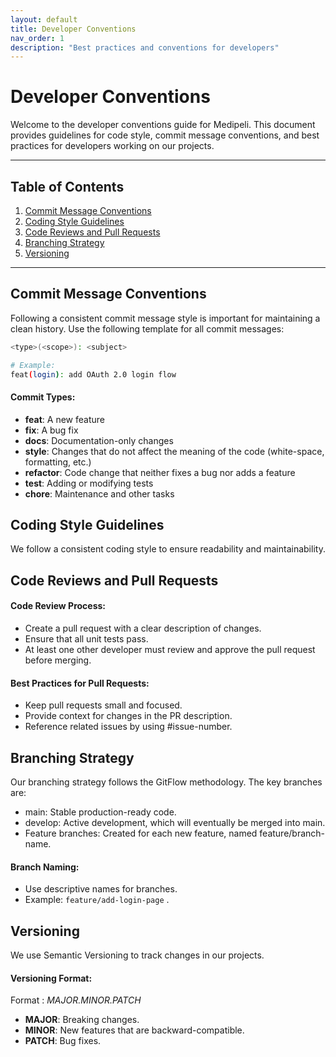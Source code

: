 ```yaml
---
layout: default
title: Developer Conventions
nav_order: 1
description: "Best practices and conventions for developers"
---
```


# Developer Conventions

Welcome to the developer conventions guide for Medipeli. This document provides guidelines for code style, commit message conventions, and best practices for developers working on our projects.

---

## Table of Contents
1. [Commit Message Conventions](#commit-message-conventions)
2. [Coding Style Guidelines](#coding-style-guidelines)
3. [Code Reviews and Pull Requests](#code-reviews-and-pull-requests)
4. [Branching Strategy](#branching-strategy)
5. [Versioning](#versioning)

---

## Commit Message Conventions

Following a consistent commit message style is important for maintaining a clean history. Use the following template for all commit messages:

```bash
<type>(<scope>): <subject>

# Example:
feat(login): add OAuth 2.0 login flow
```

#### Commit Types:
- **feat**: A new feature
- **fix**: A bug fix
- **docs**: Documentation-only changes
- **style**: Changes that do not affect the meaning of the code (white-space, formatting, etc.)
- **refactor**: Code change that neither fixes a bug nor adds a feature
- **test**: Adding or modifying tests
- **chore**: Maintenance and other tasks

## Coding Style Guidelines
We follow a consistent coding style to ensure readability and maintainability. 


## Code Reviews and Pull Requests
####  Code Review Process:
- Create a pull request with a clear description of changes.
- Ensure that all unit tests pass.
- At least one other developer must review and approve the pull request before merging.

#### Best Practices for Pull Requests:
- Keep pull requests small and focused.
- Provide context for changes in the PR description.
- Reference related issues by using #issue-number.

## Branching Strategy
Our branching strategy follows the GitFlow methodology. The key branches are:

- main: Stable production-ready code.
- develop: Active development, which will eventually be merged into main.
- Feature branches: Created for each new feature, named feature/branch-name.

#### Branch Naming:
- Use descriptive names for branches.
- Example: `feature/add-login-page` .

## Versioning
We use Semantic Versioning to track changes in our projects.

#### Versioning Format:
Format : *MAJOR.MINOR.PATCH*
- **MAJOR**: Breaking changes.
- **MINOR**: New features that are backward-compatible.
- **PATCH**: Bug fixes.
